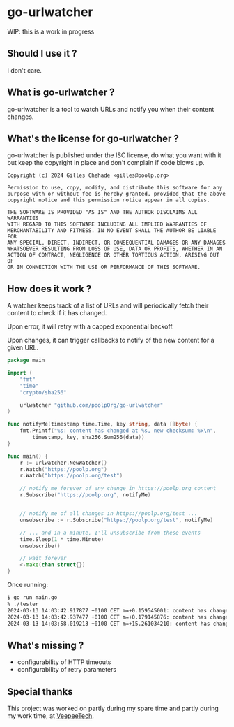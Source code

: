 # go-urlwatcher

WIP: this is a work in progress

## Should I use it ?

I don't care.


## What is go-urlwatcher ?

go-urlwatcher is a tool to watch URLs and notify you when their content changes.


## What's the license for go-urlwatcher ?

go-urlwatcher is published under the ISC license,
do what you want with it but keep the copyright in place and don't complain if code blows up.

```
Copyright (c) 2024 Gilles Chehade <gilles@poolp.org>

Permission to use, copy, modify, and distribute this software for any
purpose with or without fee is hereby granted, provided that the above
copyright notice and this permission notice appear in all copies.

THE SOFTWARE IS PROVIDED "AS IS" AND THE AUTHOR DISCLAIMS ALL WARRANTIES
WITH REGARD TO THIS SOFTWARE INCLUDING ALL IMPLIED WARRANTIES OF
MERCHANTABILITY AND FITNESS. IN NO EVENT SHALL THE AUTHOR BE LIABLE FOR
ANY SPECIAL, DIRECT, INDIRECT, OR CONSEQUENTIAL DAMAGES OR ANY DAMAGES
WHATSOEVER RESULTING FROM LOSS OF USE, DATA OR PROFITS, WHETHER IN AN
ACTION OF CONTRACT, NEGLIGENCE OR OTHER TORTIOUS ACTION, ARISING OUT OF
OR IN CONNECTION WITH THE USE OR PERFORMANCE OF THIS SOFTWARE.
```

## How does it work ?

A watcher keeps track of a list of URLs and will periodically fetch their content to check if it has changed.

Upon error, it will retry with a capped exponential backoff.

Upon changes, it can trigger callbacks to notify of the new content for a given URL.


```go
package main

import (
    "fmt"
    "time"
    "crypto/sha256"

    urlwatcher "github.com/poolpOrg/go-urlwatcher"
)

func notifyMe(timestamp time.Time, key string, data []byte) {
    fmt.Printf("%s: content has changed at %s, new checksum: %x\n",
        timestamp, key, sha256.Sum256(data))
}

func main() {
    r := urlwatcher.NewWatcher()
    r.Watch("https://poolp.org")
    r.Watch("https://poolp.org/test")

    // notify me forever of any change in https://poolp.org content
    r.Subscribe("https://poolp.org", notifyMe)


    // notify me of all changes in https://poolp.org/test ...
    unsubscribe := r.Subscribe("https://poolp.org/test", notifyMe)

    // ... and in a minute, I'll unsubscribe from these events
    time.Sleep(1 * time.Minute)
    unsubscribe()

    // wait forever
    <-make(chan struct{})
}
```

Once running:
```sh
$ go run main.go
% ./tester 
2024-03-13 14:03:42.917877 +0100 CET m=+0.159545001: content has changed at https://poolp.org, new checksum: 2621d0b4ee53a3bc338a62272b173b5c99f860aec93204cb5df3688335d10deb
2024-03-13 14:03:42.937477 +0100 CET m=+0.179145876: content has changed at https://poolp.org/test, new checksum: bbdf7b8c3cc5267ca09e667e50c5eaa0b7ae206093870a151f5dc8759467486d
2024-03-13 14:03:58.019213 +0100 CET m=+15.261034210: content has changed at https://poolp.org/test, new checksum: 907bde3816465e678dd2d661bf3d84f933e71c5e2ea25543247df7a5858dfa55

```


## What's missing ?

- configurability of HTTP timeouts
- configurability of retry parameters


## Special thanks
This project was worked on partly during my spare time and partly during my work time,
at [VeepeeTech](https://github.com/veepee-oss).


